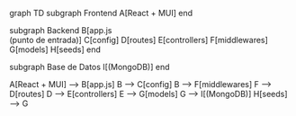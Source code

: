 graph TD
  subgraph Frontend
    A[React + MUI]
  end

  subgraph Backend
    B[app.js<br/>(punto de entrada)]
    C[config]
    D[routes]
    E[controllers]
    F[middlewares]
    G[models]
    H[seeds]
  end

  subgraph Base de Datos
    I[(MongoDB)]
  end

A[React + MUI] --> B[app.js]
  B --> C[config]
  B --> F[middlewares]
  F --> D[routes]
  D --> E[controllers]
  E --> G[models]
  G --> I[(MongoDB)]
  H[seeds] --> G
